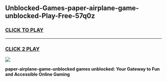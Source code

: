 
## Unblocked-Games-paper-airplane-game-unblocked-Play-Free-57q0z
<h3>
<a href="https://premium76.site?title=paper-airplane-game-unblocked&ref=18A">CLICK TO PLAY</a></h3>
<hr>

<h3>
<a href="https://premium76.site?title=paper-airplane-game-unblocked&ref=18A">CLICK 2 PLAY</a>
  
</h3>

<a href="https://premium76.site?title=paper-airplane-game-unblocked&ref=18A"><img src="https://clearcache.store/games.png"></a>


**paper-airplane-game-unblocked games unblocked: Your Gateway to Fun and Accessible Online Gaming**
